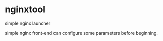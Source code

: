 # nginxtool
simple nginx launcher

simple nginx front-end can configure some parameters before beginning.
